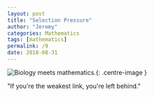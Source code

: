 ```yaml
---
layout: post
title: "Selection Pressure"
author: "Jeremy"
categories: Mathematics
tags: [mathematics]
permalink: /9
date: 2018-08-31
---
```


![Biology meets mathematics.](https://res.cloudinary.com/dh3hm8pb7/image/upload/c_scale,q_auto:best,w_615/v1535318294/Selection_Pressure_No_colour.png){: .centre-image }

"If you're the weakest link, you're left behind."
